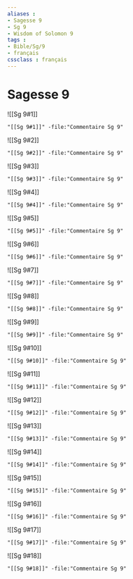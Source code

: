 ```yaml
---
aliases : 
- Sagesse 9
- Sg 9
- Wisdom of Solomon 9
tags : 
- Bible/Sg/9
- français
cssclass : français
---
```


# Sagesse 9

![[Sg 9#1]]

```query
"[[Sg 9#1]]" -file:"Commentaire Sg 9"
```

![[Sg 9#2]]

```query
"[[Sg 9#2]]" -file:"Commentaire Sg 9"
```

![[Sg 9#3]]

```query
"[[Sg 9#3]]" -file:"Commentaire Sg 9"
```

![[Sg 9#4]]

```query
"[[Sg 9#4]]" -file:"Commentaire Sg 9"
```

![[Sg 9#5]]

```query
"[[Sg 9#5]]" -file:"Commentaire Sg 9"
```

![[Sg 9#6]]

```query
"[[Sg 9#6]]" -file:"Commentaire Sg 9"
```

![[Sg 9#7]]

```query
"[[Sg 9#7]]" -file:"Commentaire Sg 9"
```

![[Sg 9#8]]

```query
"[[Sg 9#8]]" -file:"Commentaire Sg 9"
```

![[Sg 9#9]]

```query
"[[Sg 9#9]]" -file:"Commentaire Sg 9"
```

![[Sg 9#10]]

```query
"[[Sg 9#10]]" -file:"Commentaire Sg 9"
```

![[Sg 9#11]]

```query
"[[Sg 9#11]]" -file:"Commentaire Sg 9"
```

![[Sg 9#12]]

```query
"[[Sg 9#12]]" -file:"Commentaire Sg 9"
```

![[Sg 9#13]]

```query
"[[Sg 9#13]]" -file:"Commentaire Sg 9"
```

![[Sg 9#14]]

```query
"[[Sg 9#14]]" -file:"Commentaire Sg 9"
```

![[Sg 9#15]]

```query
"[[Sg 9#15]]" -file:"Commentaire Sg 9"
```

![[Sg 9#16]]

```query
"[[Sg 9#16]]" -file:"Commentaire Sg 9"
```

![[Sg 9#17]]

```query
"[[Sg 9#17]]" -file:"Commentaire Sg 9"
```

![[Sg 9#18]]

```query
"[[Sg 9#18]]" -file:"Commentaire Sg 9"
```

